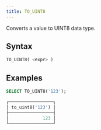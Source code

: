 ```yaml
---
title: TO_UINT8
---
```


Converts a value to UINT8 data type.

## Syntax

```sql
TO_UINT8( <expr> )
```

## Examples

```sql
SELECT TO_UINT8('123');

┌─────────────────┐
│ to_uint8('123') │
├─────────────────┤
│             123 │
└─────────────────┘
```